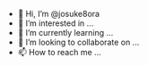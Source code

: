 - 👋 Hi, I’m @josuke8ora
- 👀 I’m interested in ...
- 🌱 I’m currently learning ...
- 💞️ I’m looking to collaborate on ...
- 📫 How to reach me ...

<!---
josuke8ora/josuke8ora is a ✨ special ✨ repository because its `README.md` (this file) appears on your GitHub profile.
You can click the Preview link to take a look at your changes.
--->
